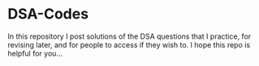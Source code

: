 # DSA-Codes
In this repository I post solutions of the DSA questions that I practice, for revising later, and for people to access if they wish to. I hope this repo is helpful for you...
